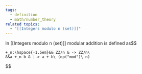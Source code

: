 ```yaml
---
tags:
  - definition
  - math/number_theory
related topics:
  - "[[Integers modulo n (set)]]"
---
```

In [[Integers modulo n (set)]] modular addition is defined as$$

	+_n:\hspace{-1.5em}&& ZZ/n & -> ZZ/n\
	&&a +_n b & |-> a + b\ (op("mod")\ n)
$$